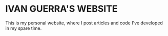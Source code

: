 # IVAN GUERRA'S WEBSITE

This is my personal website, where I post articles and code I've developed in my
spare time.
